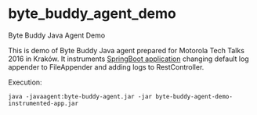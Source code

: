 # byte_buddy_agent_demo
Byte Buddy Java Agent Demo

This is demo of Byte Buddy Java agent prepared for Motorola Tech Talks 2016 in Kraków.
It instruments [SpringBoot application](https://github.com/jakubhalun/byte_buddy_agent_demo_instrumented_app) changing default log appender to FileAppender and adding logs to RestController.

Execution:
```
java -javaagent:byte-buddy-agent.jar -jar byte-buddy-agent-demo-instrumented-app.jar
```